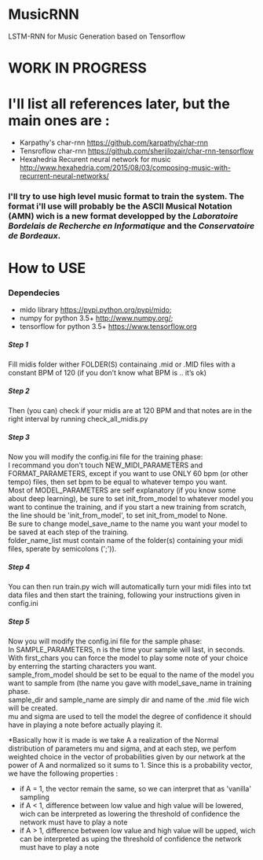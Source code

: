 # MusicRNN
LSTM-RNN for Music Generation based on Tensorflow

# WORK IN PROGRESS

# I'll list all references later, but the main ones are :
* Karpathy's char-rnn https://github.com/karpathy/char-rnn  
* Tensroflow char-rnn https://github.com/sherjilozair/char-rnn-tensorflow  
* Hexahedria Recurent neural network for music http://www.hexahedria.com/2015/08/03/composing-music-with-recurrent-neural-networks/  

### I'll try to use high level music format to train the system.  The format i'll use will probably be the ASCII Musical Notation (AMN) wich is a new format developped by the _Laboratoire Bordelais de Recherche en Informatique_ and the _Conservatoire de Bordeaux_.  

# How to USE

### Dependecies

* mido library https://pypi.python.org/pypi/mido;  
* numpy for python 3.5+ http://www.numpy.org/;  
* tensorflow for python 3.5+ https://www.tensorflow.org  

##### Step 1
Fill midis folder wither FOLDER(S) containaing .mid or .MID files with a constant BPM of 120 (if you don’t know what BPM is .. it’s ok)

##### Step 2
Then (you can) check if your midis are at 120 BPM and that notes are in the right interval by running check_all_midis.py

##### Step 3
Now you will modify the config.ini file for the training phase:  
I recommand you don't touch NEW\_MIDI\_PARAMETERS and FORMAT\_PARAMETERS, except if you want to use ONLY 60 bpm (or other tempo) files, then set bpm to be equal to whatever tempo you want.  
Most of MODEL\_PARAMETERS are self explanatory (if you know some about deep learning), be sure to set init\_from\_model to whatever model you want to continue the training, and if you start a new training from scratch, the line should be 'init\_from\_model', to set init\_from\_model to None.  
Be sure to change model\_save\_name to the name you want your model to be saved at each step of the training.   
folder\_name\_list must contain name of the folder(s) containing your midi files, sperate by semicolons (';')).  

##### Step 4
You can then run train.py wich will automatically turn your midi files into txt data files and then start the training, following your instructions given in config.ini

##### Step 5
Now you will modify the config.ini file for the sample phase:   
In SAMPLE\_PARAMETERS, n is the time your sample will last, in seconds.   
With first\_chars you can force the model to play some note of your choice by enterring the starting characters you want.   
sample\_from\_model should be set to be equal to the name of the model you want to sample from (the name you gave with model\_save\_name in training phase.   
sample\_dir and sample\_name are simply dir and name of the .mid file wich will be created.   
mu and sigma are used to tell the model the degree of confidence it should have in playing a note before actually playing it.   

*Basically how it is made is we take A a realization of the Normal distribution of parameters mu and sigma, and at each step, we        perfom weighted choice in the vector of probabilities given by our network at the power of A and normalized so it sums to 1. Since      this is a probability vector, we have the following properties :   
* if A = 1, the vector remain the same, so we can interpret that as 'vanilla' sampling   
* if A < 1, difference between low value and high value will be lowered, wich can be interpreted as lowering the threshold of          confidence the network must have to play a note  
* if A > 1, difference between low value and high value will be upped, wich can be interpreted as uping the threshold of             confidence the network must have to play a note

